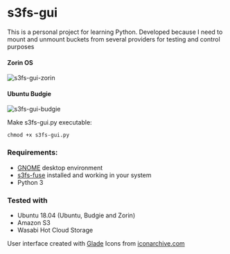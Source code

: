 # s3fs-gui
This is a personal project for learning Python. Developed because I need to mount and unmount buckets from several providers for testing and control purposes

#### Zorin OS
![s3fs-gui-zorin](https://user-images.githubusercontent.com/7637376/79048701-8e658800-7be4-11ea-96f3-9f9019977d66.png)
#### Ubuntu Budgie
![s3fs-gui-budgie](https://user-images.githubusercontent.com/7637376/79048705-91607880-7be4-11ea-8378-c229914a1c30.png)

Make s3fs-gui.py executable:
```
chmod +x s3fs-gui.py
```
### Requirements:
 - [GNOME](http://www.gnome.org/) desktop environment
 - [s3fs-fuse](https://github.com/s3fs-fuse/s3fs-fuse) installed and working in your system
 - Python 3
### Tested with
 - Ubuntu 18.04 (Ubuntu, Budgie and Zorin)
 - Amazon S3
 - Wasabi Hot Cloud Storage

User interface created with [Glade](https://glade.gnome.org/)
Icons from [iconarchive.com](http://www.iconarchive.com/)